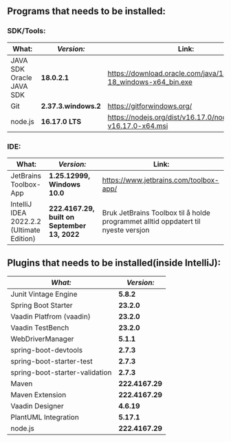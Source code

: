 ## Programs that needs to be installed: <br>
### SDK/Tools: <br>
|What:                                    | _Version:_             |Link:                                                                 |
|-----------------------------------------|------------------------|----------------------------------------------------------------------|
|JAVA SDK Oracle JAVA SDK                 |**18.0.2.1**            |https://download.oracle.com/java/18/latest/jdk-18_windows-x64_bin.exe |
|Git                                      |**2.37.3.windows.2**    |https://gitforwindows.org/                                            |
|node.js                                  |**16.17.0 LTS**         |https://nodejs.org/dist/v16.17.0/node-v16.17.0-x64.msi                |

### IDE: <br>
|What:                                    | _Version:_                                  |Link:                                   |
|-----------------------------------------|---------------------------------------------|----------------------------------------|
|JetBrains Toolbox-App                    |**1.25.12999, Windows 10.0**                 |https://www.jetbrains.com/toolbox-app/  |
|IntelliJ IDEA 2022.2.2 (Ultimate Edition)|**222.4167.29, built on September 13, 2022** |Bruk JetBrains Toolbox til å holde programmet alltid oppdatert til nyeste versjon|

## Plugins that needs to be installed(inside IntelliJ): <br>
| _What:_                                 | _Version:_    |
|-----------------------------------------|---------------|
|Junit Vintage Engine                     |**5.8.2**      |
|Spring Boot Starter                      |**23.2.0**     |
|Vaadin Platfrom (vaadin)                 |**23.2.0**     |
|Vaadin TestBench                         |**23.2.0**     |
|WebDriverManager                         |**5.1.1**      |
|spring-boot-devtools                     |**2.7.3**      |
|spring-boot-starter-test                 |**2.7.3**      |
|spring-boot-starter-validation           |**2.7.3**      |
|Maven                                    |**222.4167.29**|
|Maven Extension                          |**222.4167.29**|
|Vaadin Designer                          |**4.6.19**     |
|PlantUML Integration                     |**5.17.1**     |
|node.js<br>                              |**222.4167.29**|
